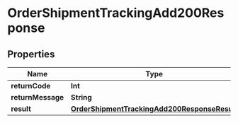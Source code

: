 

# OrderShipmentTrackingAdd200Response


## Properties

Name | Type | Description | Notes
------------ | ------------- | ------------- | -------------
**returnCode** | **Int** |  |  [optional]
**returnMessage** | **String** |  |  [optional]
**result** | [**OrderShipmentTrackingAdd200ResponseResult**](OrderShipmentTrackingAdd200ResponseResult.md) |  |  [optional]



